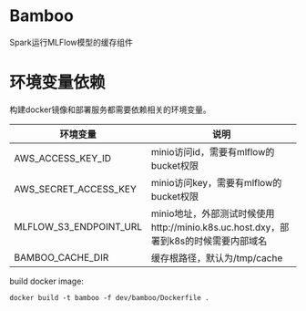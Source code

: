 # Bamboo

Spark运行MLFlow模型的缓存组件

# 环境变量依赖

构建docker镜像和部署服务都需要依赖相关的环境变量。

| 环境变量 | 说明 |
| --- | --- |
| AWS_ACCESS_KEY_ID | minio访问id，需要有mlflow的bucket权限|
| AWS_SECRET_ACCESS_KEY | minio访问key，需要有mlflow的bucket权限|
| MLFLOW_S3_ENDPOINT_URL | minio地址，外部测试时候使用http://minio.k8s.uc.host.dxy，部署到k8s的时候需要内部域名 |
| BAMBOO_CACHE_DIR | 缓存根路径，默认为/tmp/cache |

build docker image:
```shell
docker build -t bamboo -f dev/bamboo/Dockerfile .
```
